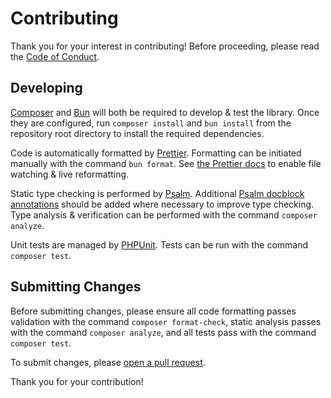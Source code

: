 # Contributing

Thank you for your interest in contributing! Before proceeding, please read the [Code of Conduct](CODE_OF_CONDUCT.md).

## Developing

[Composer](https://getcomposer.org) and [Bun](https://bun.com) will both be required to develop & test the library. Once they are configured, run `composer install` and `bun install` from the repository root directory to install the required dependencies.

Code is automatically formatted by [Prettier](https://prettier.io). Formatting can be initiated manually with the command `bun format`. See [the Prettier docs](https://prettier.io/docs/en/watching-files.html) to enable file watching & live reformatting.

Static type checking is performed by [Psalm](https://psalm.dev). Additional [Psalm docblock annotations](https://psalm.dev/docs/annotating_code/supported_annotations/) should be added where necessary to improve type checking. Type analysis & verification can be performed with the command `composer analyze`.

Unit tests are managed by [PHPUnit](https://phpunit.de). Tests can be run with the command `composer test`.

## Submitting Changes

Before submitting changes, please ensure all code formatting passes validation with the command `composer format-check`, static analysis passes with the command `composer analyze`, and all tests pass with the command `composer test`.

To submit changes, please [open a pull request](https://docs.github.com/en/github/collaborating-with-pull-requests).

Thank you for your contribution!
